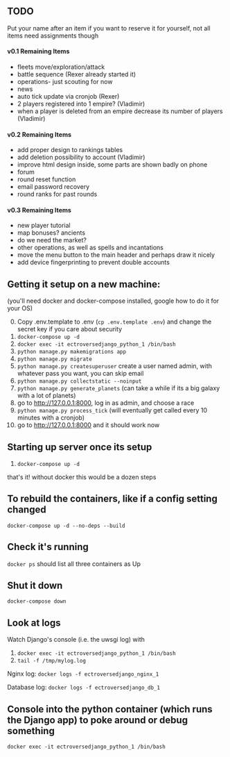 ## TODO

Put your name after an item if you want to reserve it for yourself, not all items need assignments though

#### v0.1 Remaining Items

- fleets move/exploration/attack
- battle sequence (Rexer already started it)
- operations- just scouting for now
- news
- auto tick update via cronjob (Rexer)
- 2 players registered into 1 empire? (Vladimir)
- when a player is deleted from an empire decrease its number of players (Vladimir)

#### v0.2 Remaining Items

- add proper design to rankings tables
- add deletion possibility to account (Vladimir)
- improve html design inside, some parts are shown badly on phone
- forum
- round reset function
- email password recovery
- round ranks for past rounds

#### v0.3 Remaining Items

- new player tutorial
- map bonuses? ancients
- do we need the market?
- other operations, as well as spells and incantations
- move the menu button to the main header and perhaps draw it nicely
- add device fingerprinting to prevent double accounts

## Getting it setup on a new machine:

(you'll need docker and docker-compose installed, google how to do it for your OS)

0. Copy .env.template to .env (`cp .env.template .env`) and change the secret key if you care about security
1. `docker-compose up -d`
2. `docker exec -it ectroversedjango_python_1 /bin/bash`
3. `python manage.py makemigrations app`
4. `python manage.py migrate`
5. `python manage.py createsuperuser` create a user named admin, with whatever pass you want, you can skip email
6. `python manage.py collectstatic --noinput`
7. `python manage.py generate_planets` (can take a while if its a big galaxy with a lot of planets)
8. go to http://127.0.0.1:8000, log in as admin, and choose a race
9. `python manage.py process_tick` (will eventually get called every 10 minutes with a cronjob)
10. go to http://127.0.0.1:8000 and it should work now

## Starting up server once its setup

1. `docker-compose up -d`

that's it!  without docker this would be a dozen steps

## To rebuild the containers, like if a config setting changed

`docker-compose up -d --no-deps --build`

## Check it's running

`docker ps` should list all three containers as Up

## Shut it down

`docker-compose down`

## Look at logs

Watch Django's console (i.e. the uwsgi log) with
1. `docker exec -it ectroversedjango_python_1 /bin/bash`
2. `tail -f /tmp/mylog.log`

Nginx log:
`docker logs -f ectroversedjango_nginx_1`

Database log:
`docker logs -f ectroversedjango_db_1`

## Console into the python container (which runs the Django app) to poke around or debug something

`docker exec -it ectroversedjango_python_1 /bin/bash`
